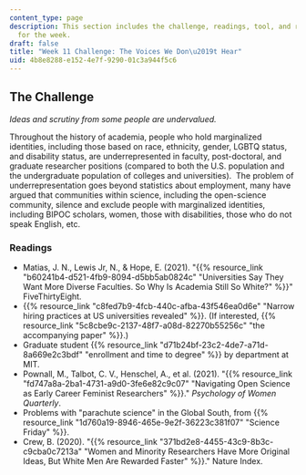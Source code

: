 ```yaml
---
content_type: page
description: This section includes the challenge, readings, tool, and response paper
  for the week.
draft: false
title: "Week 11 Challenge: The Voices We Don\u2019t Hear"
uid: 4b8e8288-e152-4e7f-9290-01c3a944f5c6
---
```

## The Challenge

*Ideas and scrutiny from some people are undervalued.*

Throughout the history of academia, people who hold marginalized identities, including those based on race, ethnicity, gender, LGBTQ status, and disability status, are underrepresented in faculty, post-doctoral, and graduate researcher positions (compared to both the U.S. population and the undergraduate population of colleges and universities).  The problem of underrepresentation goes beyond statistics about employment, many have argued that communities within science, including the open-science community, silence and exclude people with marginalized identities, including BIPOC scholars, women, those with disabilities, those who do not speak English, etc.

### Readings

- Matias, J. N., Lewis Jr, N., & Hope, E. (2021). "{{% resource_link "b60241b4-d521-4fb9-8094-d5bb5ab0824c" "Universities Say They Want More Diverse Faculties. So Why Is Academia Still So White?" %}}" FiveThirtyEight.
- {{% resource_link "c8fed7b9-4fcb-440c-afba-43f546ea0d6e" "Narrow hiring practices at US universities revealed" %}}. (If interested, {{% resource_link "5c8cbe9c-2137-48f7-a08d-82270b55256c" "the accompanying paper" %}}.)
- Graduate student {{% resource_link "d71b24bf-23c2-4de7-a71d-8a669e2c3bdf" "enrollment and time to degree" %}} by department at MIT.
- Pownall, M., Talbot, C. V., Henschel, A., et al. (2021). "{{% resource_link "fd747a8a-2ba1-4731-a9d0-3fe6e82c9c07" "Navigating Open Science as Early Career Feminist Researchers" %}}." *Psychology of Women Quarterly*.
- Problems with "parachute science" in the Global South, from {{% resource_link "1d760a19-8946-465e-9e2f-36223c381f07" "Science Friday" %}}.
- Crew, B. (2020). "{{% resource_link "371bd2e8-4455-43c9-8b3c-c9cba0c7213a" "Women and Minority Researchers Have More Original Ideas, But White Men Are Rewarded Faster" %}}." Nature Index.